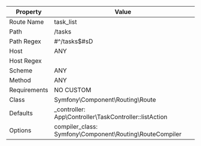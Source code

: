 | Property     | Value                                                   |
|---|---|
| Route Name   | task_list                                               |
| Path         | /tasks                                                  |
| Path Regex   | #^/tasks$#sD                                            |
| Host         | ANY                                                     |
| Host Regex   |                                                         |
| Scheme       | ANY                                                     |
| Method       | ANY                                                     |
| Requirements | NO CUSTOM                                               |
| Class        | Symfony\Component\Routing\Route                         |
| Defaults     | _controller: App\Controller\TaskController::listAction  |
| Options      | compiler_class: Symfony\Component\Routing\RouteCompiler |
